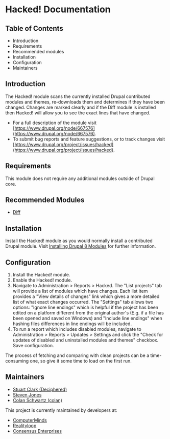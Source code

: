 # Hacked! Documentation

## Table of Contents

* Introduction
* Requirements
* Recommended modules
* Installation
* Configuration
* Maintainers


## Introduction

The Hacked! module scans the currently installed Drupal contributed modules and themes, re-downloads them and determines if they have been changed.  Changes are marked clearly and if the Diff module is installed then Hacked! will allow you to see the exact lines that have changed.

* For a full description of the module visit
[https://www.drupal.org/node/667576](https://www.drupal.org/node/667576).
* To submit bug reports and feature suggestions, or to track changes visit
[https://www.drupal.org/project/issues/hacked](https://www.drupal.org/project/issues/hacked).


## Requirements

This module does not require any additional modules outside of Drupal core.


## Recommended Modules

* [Diff](https://www.drupal.org/project/diff)


## Installation

Install the Hacked! module as you would normally install a contributed Drupal module. Visit [Installing Drupal 8 Modules](https://www.drupal.org/docs/8/extending-drupal-8/installing-contributed-modules-find-import-enable-configure-drupal-8) for further information.


## Configuration

1. Install the Hacked! module.
2. Enable the Hacked! module.
3. Navigate to Administration > Reports > Hacked. The "List projects" tab will provide a list of modules which have changes. Each list item provides a "View details of changes" link which gives a more detailed list of what exact changes occurred.
The "Settings" tab allows two options: "Ignore line endings" which is helpful if the project has been edited on a platform different from the original author's (E.g. if a file has been opened and saved on Windows) and "Include line endings" when hashing files differences in line endings will be included.
4. To run a report which includes disabled modules, navigate to Administration > Reports > Updates > Settings and click the "Check for updates of disabled and uninstalled modules and themes" checkbox. Save configuration.

The process of fetching and comparing with clean projects can be a time-consuming one, so give it some time to load on the first run.


## Maintainers

* [Stuart Clark (Deciphered)](https://www.drupal.org/u/deciphered)
* [Steven Jones](https://www.drupal.org/u/steven-jones)
* [Colan Schwartz (colan)](https://www.drupal.org/u/colan)

This project is currently maintained by developers at:

* [ComputerMinds](https://www.drupal.org/computerminds)
* [Realityloop](https://www.drupal.org/realityloop)
* [Consensus Enterprises](https://www.drupal.org/consensus-enterprises)
